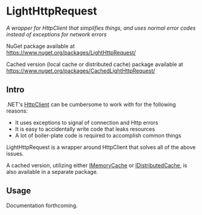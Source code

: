 # LightHttpRequest
*A wrapper for HttpClient that simplifies things, and uses normal error codes instead of exceptions for network errors*

NuGet package available at https://www.nuget.org/packages/LightHttpRequest/

Cached version (local cache or distributed cache) package available at https://www.nuget.org/packages/CachedLightHttpRequest/

## Intro

.NET's [HttpClient](https://docs.microsoft.com/en-us/dotnet/api/system.net.http.httpclient?view=netcore-3.1) can be cumbersome to work with for the following reasons:
* It uses exceptions to signal of connection and Http errors
* It is easy to accidentally write code that leaks resources
* A lot of boiler-plate code is required to accomplish common things

LightHttpRequest is a wrapper around HttpClient that solves all of the above issues.

A cached version, utilizing either [IMemoryCache](https://docs.microsoft.com/en-us/aspnet/core/performance/caching/memory?view=aspnetcore-3.1) or [IDistributedCache](https://docs.microsoft.com/en-us/aspnet/core/performance/caching/distributed?view=aspnetcore-3.1), is also available in a separate package.

## Usage

Documentation forthcoming.
